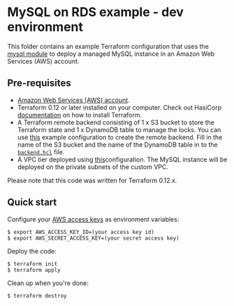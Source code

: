 # MySQL on RDS example - dev environment

This folder contains an example Terraform configuration that uses the [mysql module](../../../../modules/data-stores/mysql) to deploy a managed MySQL instance in an Amazon Web Services (AWS) account.

## Pre-requisites

* [Amazon Web Services (AWS) account](http://aws.amazon.com/).
* Terraform 0.12 or later installed on your computer. Check out HasiCorp [documentation](https://learn.hashicorp.com/terraform/azure/install) on how to install Terraform.
* A Terraform remote backend consisting of 1 x S3 bucket to store the Terraform state and 1 x DynamoDB table to manage the locks. You can use [this](../../../../examples/standalone/tfstate-remote-backend-aws) example configuration to create the remote backend. Fill in the name of the S3 bucket and the name of the DynamoDB table in to the [`backend.hcl`](../../../../backend.hcl) file.
* A VPC tier deployed using [this](../../networking/vpc)configuration. The MySQL instance will be deployed on the private subnets of the custom VPC.

Please note that this code was written for Terraform 0.12.x.

## Quick start

Configure your [AWS access 
keys](http://docs.aws.amazon.com/general/latest/gr/aws-sec-cred-types.html#access-keys-and-secret-access-keys) as 
environment variables:

```
$ export AWS_ACCESS_KEY_ID=(your access key id)
$ export AWS_SECRET_ACCESS_KEY=(your secret access key)
```

Deploy the code:

```
$ terraform init
$ terraform apply
```

Clean up when you're done:

```
$ terraform destroy
```
